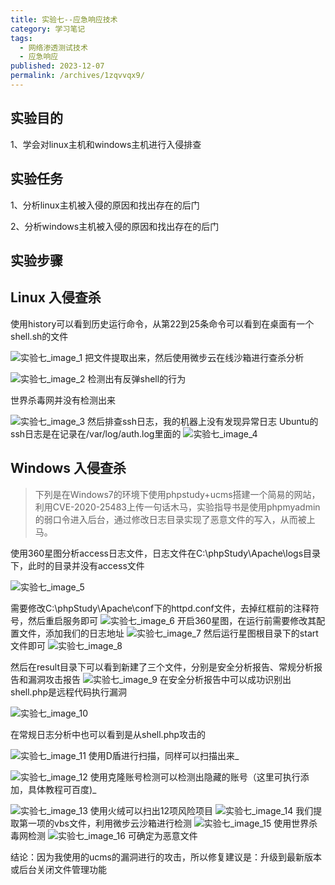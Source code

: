 ```yaml
---
title: 实验七--应急响应技术
category: 学习笔记
tags: 
  - 网络渗透测试技术
  - 应急响应
published: 2023-12-07
permalink: /archives/1zqvvqx9/
---
```

## 实验目的

1、学会对linux主机和windows主机进行入侵排查

## 实验任务

1、分析linux主机被入侵的原因和找出存在的后门

2、分析windows主机被入侵的原因和找出存在的后门

## 实验步骤

## Linux 入侵查杀

使用history可以看到历史运行命令，从第22到25条命令可以看到在桌面有一个shell.sh的文件

![实验七_image_1](./images/202312071152526.png)
把文件提取出来，然后使用微步云在线沙箱进行查杀分析

![实验七_image_2](./images/202312071152528.png)
检测出有反弹shell的行为

世界杀毒网并没有检测出来

![实验七_image_3](./images/202312071152529.png)
然后排查ssh日志，我的机器上没有发现异常日志
Ubuntu的ssh日志是在记录在/var/log/auth.log里面的
![实验七_image_4](./images/202312071152530.png)

## Windows 入侵查杀

> 下列是在Windows7的环境下使用phpstudy+ucms搭建一个简易的网站，利用CVE-2020-25483上传一句话木马，实验指导书是使用phpmyadmin的弱口令进入后台，通过修改日志目录实现了恶意文件的写入，从而被上马。

使用360星图分析access日志文件，日志文件在C:\phpStudy\Apache\logs目录下，此时的目录并没有access文件

![实验七_image_5](./images/202312071152531.png)

需要修改C:\phpStudy\Apache\conf下的httpd.conf文件，去掉红框前的注释符号，然后重启服务即可
![实验七_image_6](./images/202312071152532.png)
开启360星图，在运行前需要修改其配置文件，添加我们的日志地址
![实验七_image_7](./images/202312071152533.png)
然后运行星图根目录下的start文件即可
![实验七_image_8](./images/202312071152534.png)

然后在result目录下可以看到新建了三个文件，分别是安全分析报告、常规分析报告和漏洞攻击报告
![实验七_image_9](./images/202312071152535.png)
在安全分析报告中可以成功识别出shell.php是远程代码执行漏洞

![实验七_image_10](./images/202312071152536.png)

在常规日志分析中也可以看到是从shell.php攻击的

![实验七_image_11](./images/202312071152537.png)
使用D盾进行扫描，同样可以扫描出来_

![实验七_image_12](./images/202312071152538.png)
使用克隆账号检测可以检测出隐藏的账号（这里可执行添加，具体教程可百度)_

![实验七_image_13](./images/202312071152539.png)
使用火绒可以扫出12项风险项目
![实验七_image_14](./images/202312071152540.png)
我们提取第一项的vbs文件，利用微步云沙箱进行检测
![实验七_image_15](./images/202312071152541.png)
使用世界杀毒网检测
![实验七_image_16](./images/202312071152542.png)
可确定为恶意文件

结论：因为我使用的ucms的漏洞进行的攻击，所以修复建议是：升级到最新版本或后台关闭文件管理功能
